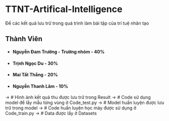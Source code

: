 # TTNT-Artifical-Intelligence
Để các kết quả lưu trữ trong quá trình làm bài tập của trí tuệ nhân tạo
## Thành Viên
- #### Nguyễn Đam Trường - Trưởng nhóm - 40%
- #### Trịnh Ngọc Du - 30%
- #### Mai Tất Thắng - 20%
- #### Nguyễn Thanh Lâm - 10%
-> # Hình ảnh kết quả thu được lưu trữ trong Result
-> # Code sử dụng model để lấy mẫu từng vùng ở Code_test.py
-> # Model huấn luyện được lưu trữ trong model
-> # Code huấn luyện học máy được sử dụng ở Code_train.py
-> # Data được lấy ở Datasets

